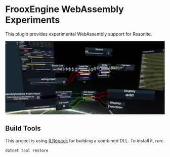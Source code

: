# FrooxEngine WebAssembly Experiments

This plugin provides experimental WebAssembly support for Resonite.

![Loading WASM from ProtoFlux](Assets/LoadingProtoFlux.png)

## Build Tools

This project is using [ILRepack](https://www.nuget.org/packages/ILRepack/) for building a combined DLL.
To install it, run:

```bash
dotnet tool restore
```
